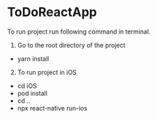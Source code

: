# ToDoReactApp


To run project run following command in terminal.

1. Go to the root directory of the project
  - yarn install
2. To run project in iOS
  - cd iOS
  - pod install
  - cd ..
  - npx react-native run-ios
  
